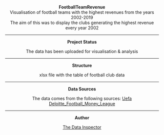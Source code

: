 <center>

**FootballTeamRevenue**
<br>
Visualisation of football teams with the highest revenues from the years 2002-2019
<br>
The aim of this was to display the clubs generating the highest revenue every year 2002

___
**Project Status**

The data has been uploaded for visualisation & analysis

___
**Structure**

xlsx file with the table of football club data

___
**Data Sources**

The data comes from the following sources:
[Uefa](https://www.uefa.com/)
[Deloitte_Football_Money_League](https://www2.deloitte.com/content/dam/Deloitte/uk/Documents/sports-business-group/deloitte-uk-sbg-dfml2018.pdf)
___
**Author**

[The Data Inspector](http://thedatainspector.com)

</center>
